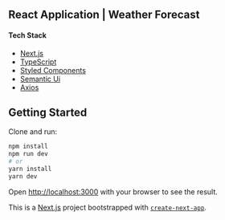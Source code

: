 ## React Application | Weather Forecast

#### Tech Stack

* [Next.js](https://nextjs.org/)
* [TypeScript](https://www.typescriptlang.org/)
* [Styled Components](https://styled-components.com/)
* [Semantic Ui](https://semantic-ui.com/)
* [Axios](https://github.com/axios/axios)

## Getting Started

Clone and run:

```bash
npm install
npm run dev
# or
yarn install
yarn dev
```

Open [http://localhost:3000](http://localhost:3000) with your browser to see the result.


This is a [Next.js](https://nextjs.org/) project bootstrapped with [`create-next-app`](https://github.com/vercel/next.js/tree/canary/packages/create-next-app).

